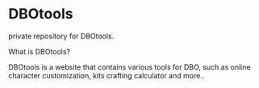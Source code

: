 # DBOtools
private repository for DBOtools.


What is DBOtools?

DBOtools is a website that contains various tools for DBO, such as online character customization, kits crafting calculator and more..

